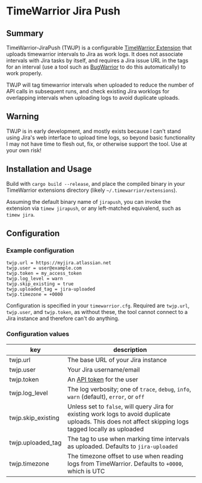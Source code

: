 # TimeWarrior Jira Push

## Summary

TimeWarrior-JiraPush (TWJP) is a configurable [TimeWarrior Extension](https://timewarrior.net/docs/api/) that uploads timewarrior intervals to Jira as work logs. It does not associate intervals with Jira tasks by itself, and requires a Jira issue URL in the tags for an interval (use a tool such as [BugWarrior](https://github.com/ralphbean/bugwarrior) to do this automatically) to work properly.

TWJP will tag timewarrior intervals when uploaded to reduce the number of API calls in subsequent runs, and check existing Jira worklogs for overlapping intervals when uploading logs to avoid duplicate uploads.

## Warning

TWJP is in early development, and mostly exists because I can't stand using Jira's web interface to upload time logs, so beyond basic functionality I may not have time to flesh out, fix, or otherwise support the tool. Use at your own risk!

## Installation and Usage

Build with `cargo build --release`, and place the compiled binary in your TimeWarrior extensions directory (likely `~/.timewarrior/extensions`).

Assuming the default binary name of `jirapush`, you can invoke the extension via `timew jirapush`, or any left-matched equivalend, such as `timew jira`.

## Configuration

### Example configuration

```
twjp.url = https://myjira.atlassian.net
twjp.user = user@example.com
twjp.token = my_access_token
twjp.log_level = warn
twjp.skip_existing = true
twjp.uploaded_tag = jira-uploaded
twjp.timezone = +0000
```

Configuration is specified in your `timewarrior.cfg`. Required are `twjp.url`, `twjp.user`, and `twjp.token`, as without these, the tool cannot connect to a Jira instance and therefore can't do anything.

### Configuration values

| key                | description                                                                                                                                             |
| ------------------ | ------------------------------------------------------------------------------------------------------------------------------------------------------- |
| twjp.url           | The base URL of your Jira instance                                                                                                                      |
| twjp.user          | Your Jira username/email                                                                                                                                |
| twjp.token         | An [API token](https://support.atlassian.com/atlassian-account/docs/manage-api-tokens-for-your-atlassian-account/) for the user                         |
| twjp.log_level     | The log verbosity; one of `trace`, `debug`, `info`, `warn` (default), `error`, or `off`                                                                 |
| twjp.skip_existing | Unless set to `false`, will query Jira for existing work logs to avoid duplicate uploads. This does not affect skipping logs tagged locally as uploaded |
| twjp.uploaded_tag  | The tag to use when marking time intervals as uploaded. Defaults to `jira-uploaded`                                                                     |
| twjp.timezone      | The timezone offset to use when reading logs from TimeWarrior. Defaults to `+0000`, which is UTC                                                        |
